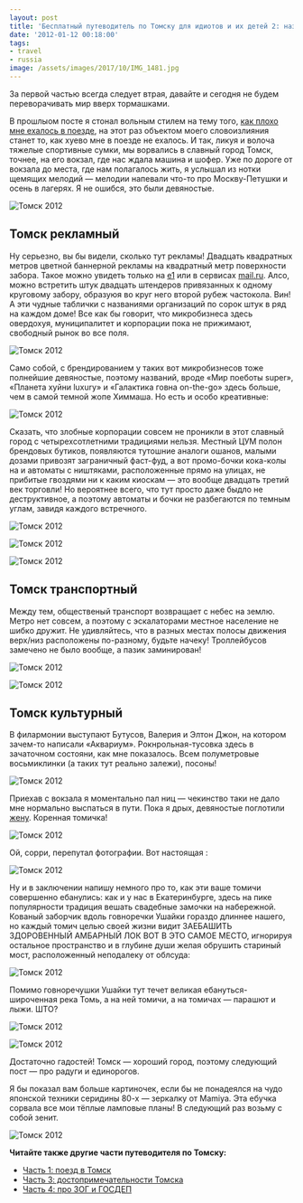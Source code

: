 ```yaml
---
layout: post
title: 'Бесплатный путеводитель по Томску для идиотов и их детей 2: назад в девяностые'
date: '2012-01-12 00:18:00'
tags:
- travel
- russia
image: /assets/images/2017/10/IMG_1481.jpg
---
```


За первой частью всегда следует втрая, давайте и сегодня не будем переворачивать мир вверх тормашками.

В прошлыом посте я стонал вольным стилем на тему того, [как плохо мне ехалось в поезде](http://shouldgo.ru/to-tomsk-by-train/), на этот раз объектом моего словоизлияния станет то, как хуево мне в поезде не ехалось.&nbsp;И так, ликуя и волоча тяжелые спортивные сумки, мы ворвались в славный город Томск, точнее, на его вокзал, где нас ждала машина и шофер. Уже по дороге от вокзала до места, где нам полагалось жить, я услышал из нотки щемящих мелодий — мелодии напевали что-то про Москву-Петушки и осень в лагерях. Я не ошибся, это были девяностые.

![Томск 2012](/assets/images/2017/10/IMG_1481.jpg)

## Томск рекламный

Ну серьезно, вы бы видели, сколько тут рекламы! Двадцать квадратных метров цветной баннерной рекламы на квадратный метр поверхности забора. Такое можно увидеть только на [е1](http://e1.ru) или в сервисах [mail.ru](http://mail.ru). Алсо, можно встретить штук двадцать штендеров привязанных к одному круговому забору, образуюя во круг него второй рубеж частокола. Вин! А эти чудные таблички с названиями организаций по сорок штук в ряд на каждом доме! Все как бы говорит, что микробизнеса здесь овердохуя, муниципалитет и корпорации пока не прижимают, свободный рынок во все поля.

![Томск 2012](/assets/images/2017/10/IMG_1449.jpg)

Само собой, с брендированием у таких вот микробизнесов тоже полнейшие девяностые, поэтому названий, вроде «Мир поеботы super», «Планета хуйни luxury» и «Галактика говна on-the-go» здесь больше, чем в самой темной жопе Химмаша. Но есть и особо креативные:

![Томск 2012](/assets/images/2017/10/IMG_1445.jpg)

Сказать, что злобные корпорации совсем не проникли в этот славный город с четырехсотлетними традициями нельзя. Местный ЦУМ полон брендовых бутиков, появляются тутошние аналоги ошанов, малыми дозами привозят заграничный фаст-фуд, а вот промо-бочки кока-колы на и автоматы с ништяками, расположенные прямо на улицах, не прибитые гвоздями ни к каким киоскам — это вообще двадцать третий век торговли! Но вероятнее всего, что тут просто даже быдло не деструктивное, а поэтому автоматы и бочки не разбегаются по темным углам, завидя каждого встречного.

![Томск 2012](/assets/images/2017/10/IMG_1454.jpg)

![Томск 2012](/assets/images/2017/10/IMG_1451.jpg)

![Томск 2012](/assets/images/2017/10/IMG_1461.jpg)

## Томск транспортный

Между тем, общественый транспорт возвращает с небес на землю. Метро нет совсем, а поэтому с эскалаторами местное население не шибко дружит. Не удивляйтесь, что в разных местах полосы движения верх/низ расположены по-разному, будьте&nbsp;начеку!&nbsp;Троллейбусов замечено не было вообще, а пазик заминирован!

![Томск 2012](/assets/images/2017/10/IMG_1485.jpg)

![Томск 2012](/assets/images/2017/10/IMG_1521.jpg)

## Томск культурный

В филармонии выступают Бутусов, Валерия и Элтон Джон, на котором зачем-то написали «Аквариум». Рокнрольная-тусовка здесь в зачаточном состояни, как мне показалось. Всем полуметровые восьмиклинки (а таких тут реально залежи), посоны!

![Томск 2012](/assets/images/2017/10/IMG_1484.jpg)

Приехав с вокзала я моментально пал ниц — чекинство таки не дало мне нормально выспаться в пути. Пока я дрых, девяностые поглотили [жену](http://twitter.com/aluviana). Коренная томичка!

![Томск 2012](/assets/images/2017/10/IMG_1442.jpg)

Ой, сорри, перепутал фотографии. Вот настоящая :

![Томск 2012](/assets/images/2017/10/IMG_1438.jpg)

Ну и в заключении напишу немного про то, как эти ваше томичи совершенно ебанулись: как и у нас в Екатеринбурге, здесь на пике популярности традиция вешать свадебные замочки на набережной. Кованый заборчик вдоль говноречки Ушайки гораздо длиннее нашего, но каждый томич целью своей жизни видит ЗАЕБАШИТЬ ЗДОРОВЕННЫЙ АМБАРНЫЙ ЛОК ВОТ В ЭТО САМОЕ МЕСТО, игнорируя остальное пространство и в глубине души желая обрушить стариный мост, расположенный неподалеку от облсуда:

![Томск 2012](/assets/images/2017/10/IMG_1520.jpg)

Помимо говноречушки Ушайки тут течет великая ебануться-широченная река Томь, а на ней томичи, а на томичах — парашют и лыжи. ШТО?

![Томск 2012](/assets/images/2017/10/IMG_1518.jpg)

![Томск 2012](/assets/images/2017/10/IMG_1483.jpg)

Достаточно гадостей! Томск — хороший город, поэтому следующий пост — про радуги и единорогов.

Я бы показал вам больше картиночек, если бы не понадеялся на чудо японской техники серидины 80-х — зеркалку от Mamiya. Эта ебучка сорвала все мои тёплые ламповые планы! В следующий раз возьму с собой зенит.

![Томск 2012](/assets/images/2017/10/IMG_1465.jpg)

**Читайте также другие части путеводителя по Томску:**

- [Часть 1: поезд в Томск](http://shouldgo.ru/to-tomsk-by-train/)
- [Часть 3: достопримечательности Томска](http://shouldgo.ru/tomsk-sightseeings/)
- [Часть 4: про ЗОГ и ГОСДЕП](http://shouldgo.ru/tomsk-zog-gosdep/)
